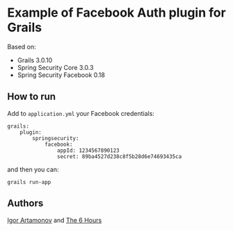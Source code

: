 Example of Facebook Auth plugin for Grails
==========================================

Based on:

 * Grails 3.0.10
 * Spring Security Core 3.0.3
 * Spring Security Facebook 0.18 

How to run
----------

Add to `application.yml` your Facebook credentials:

```
grails:
    plugin:
        springsecurity:
            facebook:
                appId: 1234567890123
                secret: 89ba4527d238c8f5b28d6e74693435ca
```

and then you can:

```
grails run-app
```

Authors
-------

[Igor Artamonov](http://igorartamonov.com) and [The 6 Hours](http://the6hours.com)